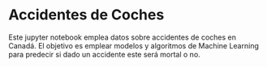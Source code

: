 # Accidentes de Coches
Este jupyter notebook emplea datos sobre accidentes de coches en Canadá. El objetivo es emplear modelos y algoritmos de Machine Learning para predecir si dado un accidente este será mortal o no.
